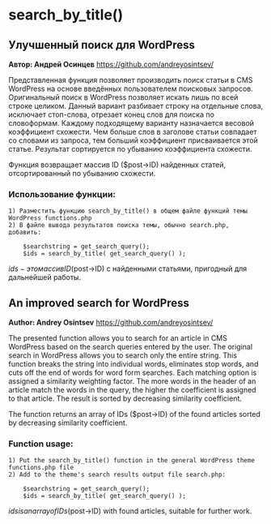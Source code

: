 # search_by_title()
## Улучшенный поиск для WordPress

  <b>Автор: Андрей Осинцев</b>
  https://github.com/andreyosintsev/

  Представленная функция позволяет производить поиск статьи в CMS WordPress на основе введённых пользователем поисковых запросов.
  Оригинальный поиск в WordPress позволяет искать лишь по всей строке целиком.
  Данный вариант разбивает строку на отдельные слова, исключает стоп-слова, отрезает конец слов для поиска по словоформам.
  Каждому подходящему варианту назначается весовой коэффициент схожести. Чем больше слов в заголове статьи совпадает со словами из запроса,
  тем больший коэффициент присваивается этой статье. Результат сортируется по убыванию коэффициента схожести.

  Функция возвращает массив ID ($post->ID) найденных статей, отсортированный по убыванию схожести.

  ### Использование функции:
	1) Разместить функцию search_by_title() в общем файле функций темы WordPress functions.php
	2) В файле вывода результатов поиска темы, обычно search.php, добавить:
	   	
     	$searchstring = get_search_query();
		$ids = search_by_title( get_search_query() );

  $ids - это массив ID ($post->ID) с найденными статьями, пригодный для дальнейшей работы.

## An improved search for WordPress

  <b>Author: Andrey Osintsev</b>
  https://github.com/andreyosintsev/

  The presented function allows you to search for an article in CMS WordPress based on the search queries entered by the user.
  The original search in WordPress allows you to search only the entire string.
  This function breaks the string into individual words, eliminates stop words, and cuts off the end of words for word form searches.
  Each matching option is assigned a similarity weighting factor. The more words in the header of an article match the words in the query,
  the higher the coefficient is assigned to that article. The result is sorted by decreasing similarity coefficient.

  The function returns an array of IDs ($post->ID) of the found articles sorted by decreasing similarity coefficient.

  ### Function usage:
	1) Put the search_by_title() function in the general WordPress theme functions.php file
	2) Add to the theme's search results output file search.php:

		$searchstring = get_search_query();
		$ids = search_by_title( get_search_query() );

  $ids is an array of IDs ($post->ID) with found articles, suitable for further work.
